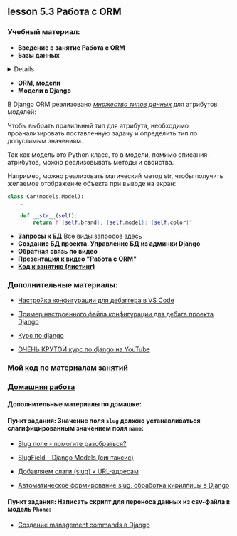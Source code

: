 ## lesson 5.3 Работа с ORM

### Учебный материал:
- **Введение в занятие Работа с ORM**
- **Базы данных**
<details> 

**Для чего нужна база данных:**
- хранение данных,
- обработка данных,
- управление данными,
- совместная работа нескольких пользователей.

У стандартных файлов есть ряд недостатков по сравнению с базой данных:
1. При хранении в файле нужно самостоятельно писать проверки структуры.
2. Возможна потеря данных в случае ошибок.
3. С файлом сложно работать нескольким людям.

Для работы с большим объёмом данных нужны высокоэффективные алгоритмы:
- поиск нужного элемента в файле,
- получение связанных данных из разных файлов,
- сортировка данных.

**СУБД** представляет собой совокупность формата хранения и кода для работы с данными, однако для разработчика СУБД — сочетание *драйвера* и *языковых запросов SQL*.

Популярные СУБД:

- MySQL,
- PostgreSQL,
- SQLite,
- Oracle и другие.

**Таблица (база данных)** — это совокупность связанных данных, хранящихся в структурированном виде. Таблица состоит из *столбцов* и *строк*, где строки называются **записью (кортежем)**, а столбцы — **атрибутами или полями (доменами)**.

Поле, каждое значение которого однозначно определяет соответствующую запись, называется **простым ключом** или **primary key (ключевым полем)**. В этом случае это поле id.

SQL — язык работы с данными:
```SQL
-- запрашиваем разные сущности, хранящиеся в отдельных таблицах

SELECT name, birthday, gender FROM person;
  
SELECT brand, name, color FROM car;
```
```SQL
Можно и из связанных данных получать общую картину:
-- у кого какая машина
SELECT person.name, car.brand, car.name
  FROM person INNER JOIN car ON car.id = person.car_id
```
Связь позволяет моделировать отношения между объектами. Существует 4 типа связей:
1. **Один к одному** — любому экземпляру сущности А соответствует только один экземпляр сущности В и наоборот. Этот тип связи редко используется. Например, для расширения таблицы.
2. **Один ко многим** — любому экземпляру сущности А соответствует 0, 1 или несколько экземпляров сущности В, но любому экземпляру сущности В соответствует только один экземпляр сущности А. Например: один учитель — много учеников.
3. **Многие к одному** — любому экземпляру сущности А соответствует только один экземпляр сущности В, но любому экземпляру сущности В соответствует 0, 1 или несколько экземпляров сущности А. Например: много учителей — один ученик.
4. **Многие ко многим** — любому экземпляру сущности А соответствует 0, 1 или несколько экземпляров сущности В, и любому экземпляру сущности В соответствует 0, 1 или несколько экземпляров сущности А. Например: множество учеников — множество учителей. 

</details>

- **ORM, модели**
- **Модели в Django**

В Django ORM реализовано *[множество типов данных](https://docs.djangoproject.com/en/3.2/ref/models/fields/#model-field-types)* для атрибутов моделей:

Чтобы выбрать правильный тип для атрибута, необходимо проанализировать поставленную задачу и определить тип по допустимым значениям.

Так как модель это Python класс, то в модели, помимо описания атрибутов, можно реализовывать методы и свойства.

Например, можно реализовать магический метод str, чтобы получить желаемое отображение объекта при выводе на экран:

```Python
class Car(models.Model):
    …

    def __str__(self):
        return f'{self.brand}, {self.model}: {self.color}'
```

- **Запросы к БД**
[Все виды запросов здесь](https://docs.djangoproject.com/en/3.2/ref/models/querysets/#field-lookups)
- **Создание БД проекта. Управление БД из админки Django**
- **Обратная связь по видео**
- **Презентация к видео "Работа с ORM"**
- **[Код к занятию (листинг)](../DJ_code/orm)**

### Дополнительные материалы:

- [Настройка конфигурации для дебаггера в VS Code](../lesson_5.1/debug_config)
- [Пример настроенного файла конфигурации для дебага проекта Django](.vscode)

- [Курс по django](https://proglib.io/p/kurs-django-chast-1-django-chto-eto-obzor-i-ustanovka-freymvorka-struktura-proekta-2023-07-25)

- [ОЧЕНЬ КРУТОЙ курс по django на YouTube](https://www.youtube.com/playlist?list=PLA0M1Bcd0w8yU5h2vwZ4LO7h1xt8COUXl)

### [Мой код по материалам занятий](../lesson_5.1/dj_proect/)

### [Домашняя работа](../dj-homeworks/2.1-databases/)
#### Дополнительные материалы по домашке:
#### Пункт задания: Значение поля `slug` должно устанавливаться слагифицированным значением поля `name`:

- [Slug поле - помогите разобраться?](https://ru.stackoverflow.com/questions/1392051/slug-%D0%BF%D0%BE%D0%BB%D0%B5-%D0%BF%D0%BE%D0%BC%D0%BE%D0%B3%D0%B8%D1%82%D0%B5-%D1%80%D0%B0%D0%B7%D0%BE%D0%B1%D1%80%D0%B0%D1%82%D1%8C%D1%81%D1%8F)

- [SlugField – Django Models (синтаксис)](https://www.geeksforgeeks.org/slugfield-django-models/#field-options)

- [Добавляем слаги (slug) к URL-адресам](https://proproprogs.ru/django/dobavlyaem-slagi-slug-k-url-adresam)

- [Автоматическое формирование slug, обработка кириллицы в Django](https://proghunter.ru/articles/django-base-2023-automatic-slug-generation-cyrillic-handling-in-django-9)

#### Пункт задания: Написать скрипт для переноса данных из csv-файла в модель `Phone`:

- [Создание management commands в Django](https://habr.com/ru/articles/415049/)
